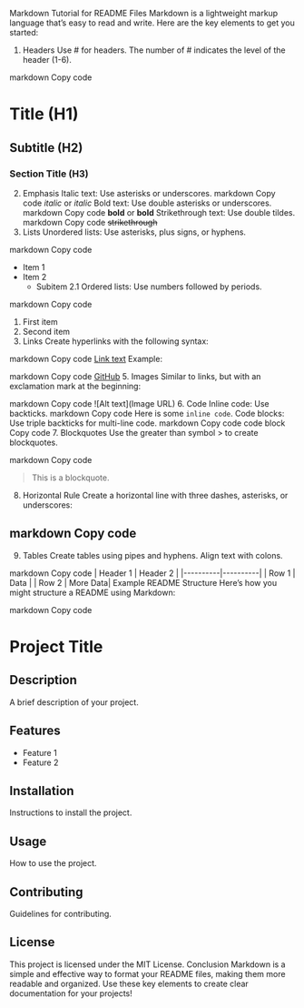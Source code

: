 Markdown Tutorial for README Files
Markdown is a lightweight markup language that’s easy to read and write. Here are the key elements to get you started:

1. Headers
Use # for headers. The number of # indicates the level of the header (1-6).

markdown
Copy code
# Title (H1)
## Subtitle (H2)
### Section Title (H3)
2. Emphasis
Italic text: Use asterisks or underscores.
markdown
Copy code
*italic* or _italic_
Bold text: Use double asterisks or underscores.
markdown
Copy code
**bold** or __bold__
Strikethrough text: Use double tildes.
markdown
Copy code
~~strikethrough~~
3. Lists
Unordered lists: Use asterisks, plus signs, or hyphens.

markdown
Copy code
- Item 1
- Item 2
  - Subitem 2.1
Ordered lists: Use numbers followed by periods.

markdown
Copy code
1. First item
2. Second item
4. Links
Create hyperlinks with the following syntax:

markdown
Copy code
[Link text](URL)
Example:

markdown
Copy code
[GitHub](https://github.com)
5. Images
Similar to links, but with an exclamation mark at the beginning:

markdown
Copy code
![Alt text](Image URL)
6. Code
Inline code: Use backticks.
markdown
Copy code
Here is some `inline code`.
Code blocks: Use triple backticks for multi-line code.
markdown
Copy code
code block
Copy code
7. Blockquotes
Use the greater than symbol > to create blockquotes.

markdown
Copy code
> This is a blockquote.
8. Horizontal Rule
Create a horizontal line with three dashes, asterisks, or underscores:

markdown
Copy code
---
9. Tables
Create tables using pipes and hyphens. Align text with colons.

markdown
Copy code
| Header 1 | Header 2 |
|----------|----------|
| Row 1    | Data     |
| Row 2    | More Data|
Example README Structure
Here’s how you might structure a README using Markdown:

markdown
Copy code
# Project Title

## Description
A brief description of your project.

## Features
- Feature 1
- Feature 2

## Installation
Instructions to install the project.

## Usage
How to use the project.

## Contributing
Guidelines for contributing.

## License
This project is licensed under the MIT License.
Conclusion
Markdown is a simple and effective way to format your README files, making them more readable and organized. Use these key elements to create clear documentation for your projects!






